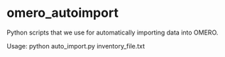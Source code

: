 # omero_autoimport
Python scripts that we use for automatically importing data into OMERO.

Usage: python auto_import.py inventory_file.txt

